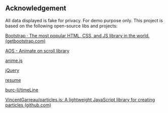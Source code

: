 ## Acknowledgement

All data displayed is fake for privacy. For demo purpose only.
This project is based on the following open-source libs and projects:

[Bootstrap · The most popular HTML, CSS, and JS library in the world. (getbootstrap.com)](https://getbootstrap.com/)

[AOS - Animate on scroll library](http://michalsnik.github.io/aos/)

[anime.js](https://www.animejs.cn/)

[jQuery](https://jquery.com/)

[resume](https://github.com/happysnaker/Resume)

[burc-li/timeLine](https://github.com/burc-li/timeLine)

[VincentGarreau/particles.js: A lightweight JavaScript library for creating particles (github.com)](https://github.com/VincentGarreau/particles.js)
